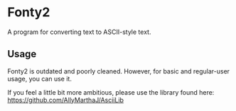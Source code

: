 # Fonty2
A program for converting text to ASCII-style text.

## Usage
Fonty2 is outdated and poorly cleaned. However, for basic and regular-user usage, you can use it.

If you feel a little bit more ambitious, please use the library found here:
https://github.com/AllyMarthaJ/AsciiLib

